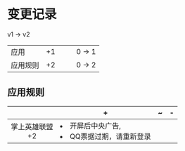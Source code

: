 # 变更记录

v1 -> v2

||||||
|-|:-:|:-:|:-:|:-:|
|应用|+1|||0 -> 1|
|应用规则|+2|||0 -> 2|

## 应用规则

||+|~|-|
|:-:|-|-|-|
|掌上英雄联盟<br>+2|<li>开屏后中央广告,<li>QQ票据过期，请重新登录|||
